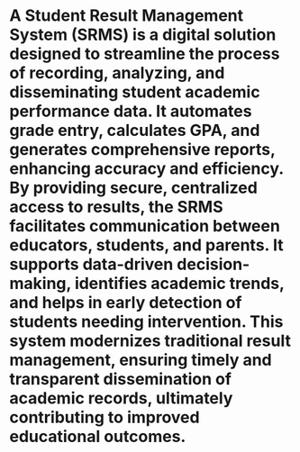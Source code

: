 # A Student Result Management System (SRMS) is a digital solution designed to streamline the process of recording, analyzing, and disseminating student academic performance data. It automates grade entry, calculates GPA, and generates comprehensive reports, enhancing accuracy and efficiency. By providing secure, centralized access to results, the SRMS facilitates communication between educators, students, and parents. It supports data-driven decision-making, identifies academic trends, and helps in early detection of students needing intervention. This system modernizes traditional result management, ensuring timely and transparent dissemination of academic records, ultimately contributing to improved educational outcomes.

